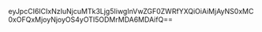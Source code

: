 eyJpcCI6ICIxNzIuNjcuMTk3Ljg5IiwgInVwZGF0ZWRfYXQiOiAiMjAyNS0xMC0xOFQxMjoyNjoyOS4yOTI5ODMrMDA6MDAifQ==